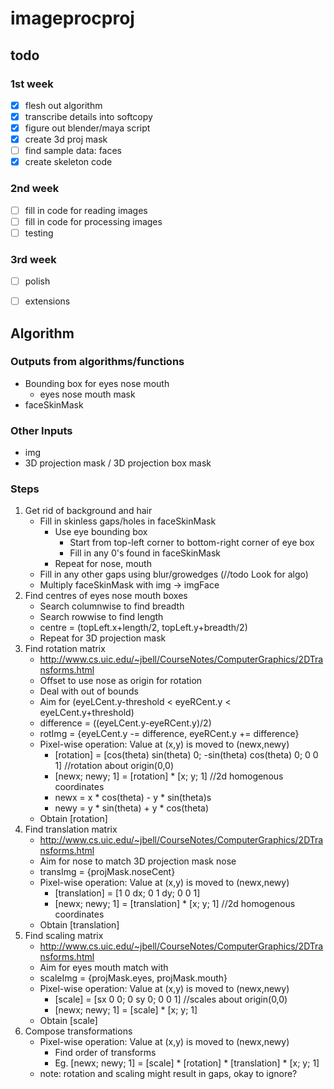 # imageprocproj

## todo

### 1st week
- [x] flesh out algorithm
- [x] transcribe details into softcopy
- [x] figure out blender/maya script
- [x] create 3d proj mask
- [ ] find sample data: faces
- [x] create skeleton code

### 2nd week
- [ ] fill in code for reading images
- [ ] fill in code for processing images
- [ ] testing

### 3rd week
- [ ] polish
- [ ] extensions


## Algorithm

### Outputs from algorithms/functions
- Bounding box for eyes nose mouth
    + eyes nose mouth mask
- faceSkinMask

### Other Inputs
- img
- 3D projection mask / 3D projection box mask

### Steps
1. Get rid of background and hair
    - Fill in skinless gaps/holes in faceSkinMask
        + Use eye bounding box
            * Start from top-left corner to bottom-right corner of eye box
            * Fill in any 0's found in faceSkinMask
        + Repeat for nose, mouth
    - Fill in any other gaps using blur/growedges (//todo Look for algo)
    - Multiply faceSkinMask with img -> imgFace
2. Find centres of eyes nose mouth boxes
    - Search columnwise to find breadth
    - Search rowwise to find length
    - centre = (topLeft.x+length/2, topLeft.y+breadth/2)
    - Repeat for 3D projection mask
3. Find rotation matrix
    - http://www.cs.uic.edu/~jbell/CourseNotes/ComputerGraphics/2DTransforms.html
    - Offset to use nose as origin for rotation
    - Deal with out of bounds
    - Aim for (eyeLCent.y-threshold < eyeRCent.y < eyeLCent.y+threshold)
    - difference = ((eyeLCent.y-eyeRCent.y)/2)
    - rotImg = {eyeLCent.y -= difference, eyeRCent.y += difference}
    - Pixel-wise operation: Value at (x,y) is moved to (newx,newy)
        + [rotation] = [cos(theta) sin(theta) 0; -sin(theta) cos(theta) 0; 0 0 1]  //rotation about origin(0,0)
        + [newx; newy; 1] = [rotation] * [x; y; 1]  //2d homogenous coordinates
        + newx = x * cos(theta) - y * sin(theta)s
        + newy = y * sin(theta) + y * cos(theta)
    - Obtain [rotation]
4. Find translation matrix
    - http://www.cs.uic.edu/~jbell/CourseNotes/ComputerGraphics/2DTransforms.html
    - Aim for nose to match 3D projection mask nose
    - transImg = {projMask.noseCent}
    - Pixel-wise operation: Value at (x,y) is moved to (newx,newy)
        + [translation] = [1 0 dx; 0 1 dy; 0 0 1]
        + [newx; newy; 1] = [translation] * [x; y; 1]  //2d homogenous coordinates
    - Obtain [translation]
5. Find scaling matrix
    - http://www.cs.uic.edu/~jbell/CourseNotes/ComputerGraphics/2DTransforms.html
    - Aim for eyes mouth match with 
    - scaleImg = {projMask.eyes, projMask.mouth}
    - Pixel-wise operation: Value at (x,y) is moved to (newx,newy)
        + [scale] = [sx 0 0; 0 sy 0; 0 0 1]  //scales about origin(0,0)
        + [newx; newy; 1] = [scale] * [x; y; 1]
    - Obtain [scale]
6. Compose transformations
    - Pixel-wise operation: Value at (x,y) is moved to (newx,newy)
        + Find order of transforms
        + Eg. [newx; newy; 1] = [scale] * [rotation] * [translation] * [x; y; 1]
    - note: rotation and scaling might result in gaps, okay to ignore?
